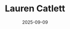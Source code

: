 ---
title: "Lauren Catlett"
collection: teaching
venue: "University of Virginia, School of Nursing"
date: 2025-09-09
type: "Postdoctoral Researcher"
---